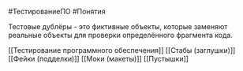 #ТестированиеПО #Понятия 

Тестовые дублёры - это фиктивные объекты, которые заменяют реальные объекты для проверки определённого фрагмента кода.

[[Тестирование программного обеспечения]]
[[Стабы (заглушки)]]
[[Фейки (подделки)]]
[[Моки (макеты)]]
[[Пустышки]]
